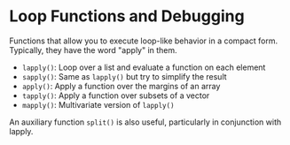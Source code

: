 
# Loop Functions and Debugging

Functions that allow you to execute loop-like behavior in a compact form. Typically, they have the word "apply" in them.
- `lapply()`: Loop over a list and evaluate a function on each element
- `sapply()`: Same as `lapply()` but try to simplify the result
- `apply()`: Apply a function over the margins of an array
- `tapply()`: Apply a function over subsets of a vector
- `mapply()`: Multivariate version of `lapply()`

An auxiliary function `split()` is also useful, particularly in conjunction with lapply.
<!--stackedit_data:
eyJoaXN0b3J5IjpbLTIxMTkwNzU1NjIsLTE3NjgxMTA5MTNdfQ
==
-->